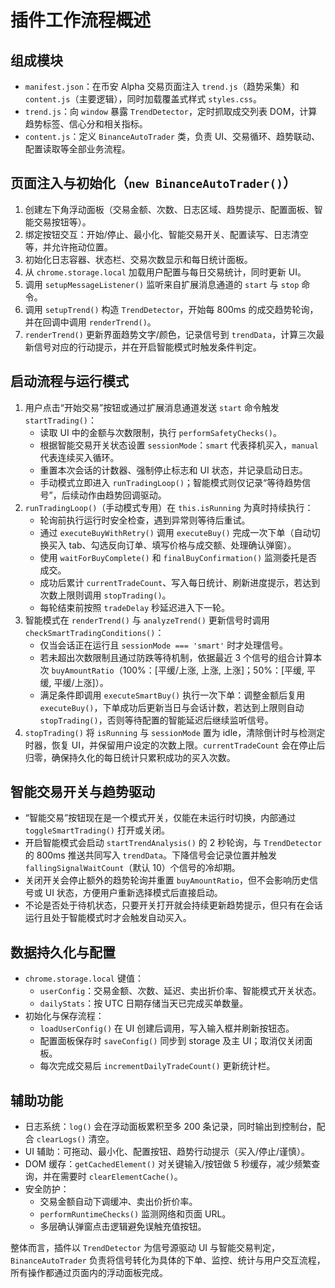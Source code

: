# 插件工作流程概述

## 组成模块
- `manifest.json`：在币安 Alpha 交易页面注入 `trend.js`（趋势采集）和 `content.js`（主要逻辑），同时加载覆盖式样式 `styles.css`。
- `trend.js`：向 `window` 暴露 `TrendDetector`，定时抓取成交列表 DOM，计算趋势标签、信心分和相关指标。
- `content.js`：定义 `BinanceAutoTrader` 类，负责 UI、交易循环、趋势联动、配置读取等全部业务流程。

## 页面注入与初始化（`new BinanceAutoTrader()`）
1. 创建左下角浮动面板（交易金额、次数、日志区域、趋势提示、配置面板、智能交易按钮等）。
2. 绑定按钮交互：开始/停止、最小化、智能交易开关、配置读写、日志清空等，并允许拖动位置。
3. 初始化日志容器、状态栏、交易次数显示和每日统计面板。
4. 从 `chrome.storage.local` 加载用户配置与每日交易统计，同时更新 UI。
5. 调用 `setupMessageListener()` 监听来自扩展消息通道的 `start` 与 `stop` 命令。
6. 调用 `setupTrend()` 构造 `TrendDetector`，开始每 800ms 的成交趋势轮询，并在回调中调用 `renderTrend()`。
7. `renderTrend()` 更新界面趋势文字/颜色，记录信号到 `trendData`，计算三次最新信号对应的行动提示，并在开启智能模式时触发条件判定。

## 启动流程与运行模式
1. 用户点击“开始交易”按钮或通过扩展消息通道发送 `start` 命令触发 `startTrading()`：
   - 读取 UI 中的金额与次数限制，执行 `performSafetyChecks()`。
   - 根据智能交易开关状态设置 `sessionMode`：`smart` 代表择机买入，`manual` 代表连续买入循环。
   - 重置本次会话的计数器、强制停止标志和 UI 状态，并记录启动日志。
   - 手动模式立即进入 `runTradingLoop()`；智能模式则仅记录“等待趋势信号”，后续动作由趋势回调驱动。
2. `runTradingLoop()`（手动模式专用）在 `this.isRunning` 为真时持续执行：
   - 轮询前执行运行时安全检查，遇到异常则等待后重试。
   - 通过 `executeBuyWithRetry()` 调用 `executeBuy()` 完成一次下单（自动切换买入 tab、勾选反向订单、填写价格与成交额、处理确认弹窗）。
   - 使用 `waitForBuyComplete()` 和 `finalBuyConfirmation()` 监测委托是否成交。
   - 成功后累计 `currentTradeCount`、写入每日统计、刷新进度提示，若达到次数上限则调用 `stopTrading()`。
   - 每轮结束前按照 `tradeDelay` 秒延迟进入下一轮。
3. 智能模式在 `renderTrend()` 与 `analyzeTrend()` 更新信号时调用 `checkSmartTradingConditions()`：
   - 仅当会话正在运行且 `sessionMode === 'smart'` 时才处理信号。
   - 若未超出次数限制且通过防跌等待机制，依据最近 3 个信号的组合计算本次 `buyAmountRatio`（100%：[平缓/上涨, 上涨, 上涨]；50%：[平缓, 平缓, 平缓/上涨]）。
   - 满足条件即调用 `executeSmartBuy()` 执行一次下单：调整金额后复用 `executeBuy()`，下单成功后更新当日与会话计数，若达到上限则自动 `stopTrading()`，否则等待配置的智能延迟后继续监听信号。
4. `stopTrading()` 将 `isRunning` 与 `sessionMode` 置为 idle，清除倒计时与检测定时器，恢复 UI，并保留用户设定的次数上限。`currentTradeCount` 会在停止后归零，确保持久化的每日统计只累积成功的买入次数。

## 智能交易开关与趋势驱动
- “智能交易”按钮现在是一个模式开关，仅能在未运行时切换，内部通过 `toggleSmartTrading()` 打开或关闭。
- 开启智能模式会启动 `startTrendAnalysis()` 的 2 秒轮询，与 `TrendDetector` 的 800ms 推送共同写入 `trendData`。下降信号会记录位置并触发 `fallingSignalWaitCount`（默认 10）个信号的冷却期。
- 关闭开关会停止额外的趋势轮询并重置 `buyAmountRatio`，但不会影响历史信号或 UI 状态，方便用户重新选择模式后直接启动。
- 不论是否处于待机状态，只要开关打开就会持续更新趋势提示，但只有在会话运行且处于智能模式时才会触发自动买入。

## 数据持久化与配置
- `chrome.storage.local` 键值：
  - `userConfig`：交易金额、次数、延迟、卖出折价率、智能模式开关状态。
  - `dailyStats`：按 UTC 日期存储当天已完成买单数量。
- 初始化与保存流程：
  - `loadUserConfig()` 在 UI 创建后调用，写入输入框并刷新按钮态。
  - 配置面板保存时 `saveConfig()` 同步到 storage 及主 UI；取消仅关闭面板。
  - 每次完成交易后 `incrementDailyTradeCount()` 更新统计栏。

## 辅助功能
- 日志系统：`log()` 会在浮动面板累积至多 200 条记录，同时输出到控制台，配合 `clearLogs()` 清空。
- UI 辅助：可拖动、最小化、配置按钮、趋势行动提示（买入/停止/谨慎）。
- DOM 缓存：`getCachedElement()` 对关键输入/按钮做 5 秒缓存，减少频繁查询，并在需要时 `clearElementCache()`。
- 安全防护：
  - 交易金额自动下调缓冲、卖出价折价率。
  - `performRuntimeChecks()` 监测网络和页面 URL。
  - 多层确认弹窗点击逻辑避免误触充值按钮。

整体而言，插件以 `TrendDetector` 为信号源驱动 UI 与智能交易判定，`BinanceAutoTrader` 负责将信号转化为具体的下单、监控、统计与用户交互流程，所有操作都通过页面内的浮动面板完成。
